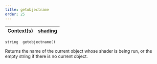 ```yaml
---
title: getobjectname
order: 25
---
```

| Context(s) | [shading](../contexts/shading.html) |
| --- | --- |

`string  getobjectname()`

Returns the name of the current object whose shader is being run, or the
empty string if there is no current object.

